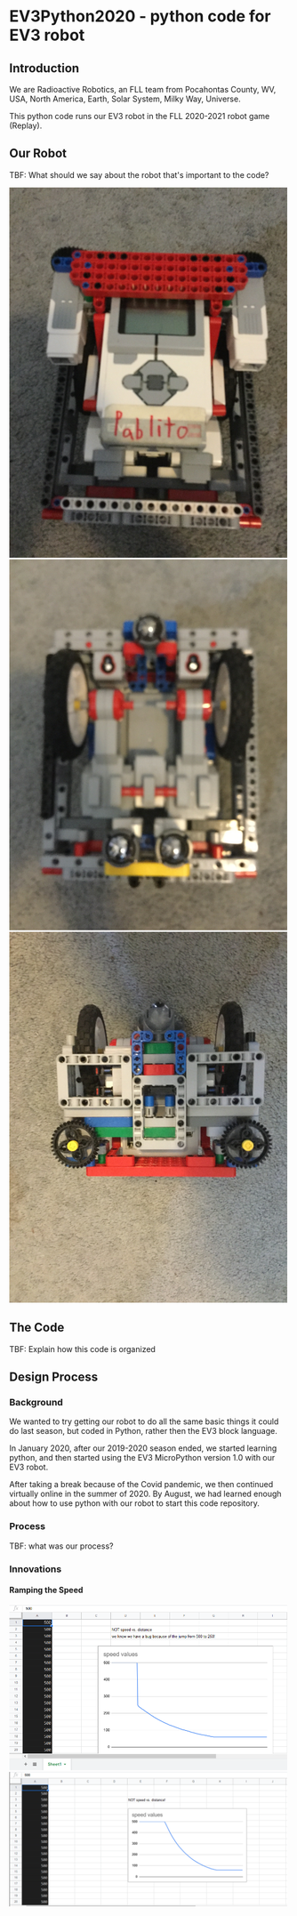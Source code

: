 # EV3Python2020 - python code for EV3 robot

## Introduction

We are Radioactive Robotics, an FLL team from Pocahontas County, WV, USA, North America, Earth, Solar System, Milky Way, Universe.

This python code runs our EV3 robot in the FLL 2020-2021 robot game (Replay).

## Our Robot

TBF: What should we say about the robot that's important to the code?

<img src="./data/IMG_0261.jpg" alt="data/IMG_0261.jpg" width="500">

<img src="./data/IMG_0262.JPG" alt="data/IMG_0262.JPG" width="500">

<img src="./data/IMG_0263.JPG" alt="data/IMG_0263.JPG" width="500">

## The Code

TBF: Explain how this code is organized

## Design Process

### Background

We wanted to try getting our robot to do all the same basic things it could do last season, but coded in Python, rather then the EV3 block language.

In January 2020, after our 2019-2020 season ended, we started learning python, and then started using the EV3 MicroPython version 1.0 with our EV3 robot.

After taking a break because of the Covid pandemic, we then continued virtually online in the summer of 2020.  By August, we had learned enough about how to use python with our robot to start this code repository.

### Process

TBF: what was our process?

### Innovations

#### Ramping the Speed


<img src="./data/speedRampDownBug.png" alt="data/speedRampDownBug.png" width="500">
<img src="./data/speedRampDownFixed.png" alt="data/speedRampDownFixed.png" width="500">
   


